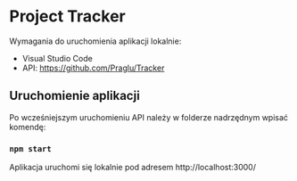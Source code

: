 # Project Tracker

Wymagania do uruchomienia aplikacji lokalnie:
- Visual Studio Code
- API: https://github.com/Praglu/Tracker

## Uruchomienie aplikacji

Po wcześniejszym uruchomieniu API należy w folderze nadrzędnym wpisać komendę:

### `npm start`

Aplikacja uruchomi się lokalnie pod adresem http://localhost:3000/
